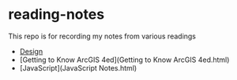 # reading-notes
This repo is for recording my notes from various readings

- [Design](design.html)
- [Getting to Know ArcGIS 4ed](Getting to Know ArcGIS 4ed.html)
- [JavaScript](JavaScript Notes.html)

